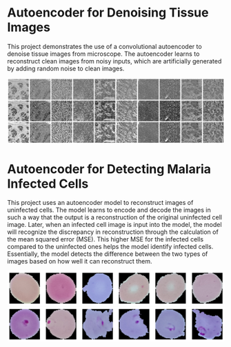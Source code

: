 # Autoencoder for Denoising Tissue Images

This project demonstrates the use of a convolutional autoencoder to denoise tissue images from microscope. The autoencoder learns to reconstruct clean images from noisy inputs, which are artificially generated by adding random noise to clean images.

![image](./gitpictures/tissue.png)


# Autoencoder for Detecting Malaria Infected Cells

This project uses an autoencoder model to reconstruct images of uninfected cells. The model learns to encode and decode the images in such a way that the output is a reconstruction of the original uninfected cell image. Later, when an infected cell image is input into the model, the model will recognize the discrepancy in reconstruction through the calculation of the mean squared error (MSE). This higher MSE for the infected cells compared to the uninfected ones helps the model identify infected cells. Essentially, the model detects the difference between the two types of images based on how well it can reconstruct them.

![alt text](./gitpictures/cell1.png)
![alt text](./gitpictures/cell2.png)

